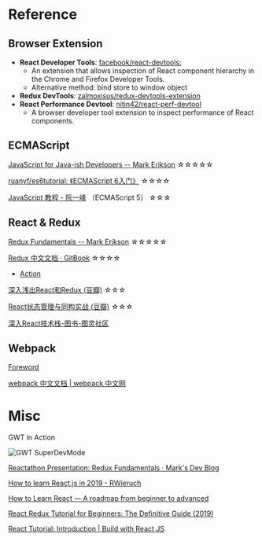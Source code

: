 # Reference

<!-- vertical -->

## Browser Extension

* **React Developer Tools**: [facebook/react-devtools: ](https://github.com/facebook/react-devtools "")
    - An extension that allows inspection of React component hierarchy in the Chrome and Firefox Developer Tools.
    - Alternative method: bind store to window object
* **Redux DevTools**: [zalmoxisus/redux-devtools-extension](https://github.com/zalmoxisus/redux-devtools-extension "")
* **React Performance Devtool**: [nitin42/react-perf-devtool](https://github.com/nitin42/react-perf-devtool "")
    - A browser developer tool extension to inspect performance of React components.

<!-- vertical -->

## ECMAScript

[JavaScript for Java-ish Developers -- Mark Erikson](https://blog.isquaredsoftware.com/presentations/2019-05-js-for-java-devs/#/ "") ☆☆☆☆☆

[ruanyf/es6tutorial: 《ECMAScript 6入门》](https://github.com/ruanyf/es6tutorial "") ☆☆☆☆

[JavaScript 教程 - 阮一峰](https://wangdoc.com/javascript/ "") （ECMAScript 5） ☆☆☆

<!-- vertical -->

## React & Redux

[Redux Fundamentals -- Mark Erikson](https://blog.isquaredsoftware.com/presentations/2018-03-redux-fundamentals/#/ "") ☆☆☆☆☆

[Redux 中文文档 · GitBook](http://cn.redux.js.org/index.html "") ☆☆☆☆
* [Action](http://cn.redux.js.org/docs/basics/Actions.html "")

[深入浅出React和Redux (豆瓣)](https://book.douban.com/subject/27033213/ "") ☆☆☆

[React状态管理与同构实战 (豆瓣)](https://book.douban.com/subject/30290509/ "") ☆☆☆

[深入React技术栈-图书-图灵社区](http://www.ituring.com.cn/book/1898 "")


<!-- vertical -->

## Webpack

[Foreword](https://survivejs.com/webpack/foreword/ "")

[webpack 中文文档 | webpack 中文网](https://www.webpackjs.com/ "")

<!-- vertical -->

# Misc

GWT in Action

![GWT SuperDevMode](http://www.gwtproject.org/doc/latest/images/DevModeTypical.jpg )

[Reactathon Presentation: Redux Fundamentals ·  Mark's Dev Blog  ](https://blog.isquaredsoftware.com/2018/03/presentation-reactathon-redux-fundamentals/ "")

[  How to learn React.js in 2019 - RWieruch  ](https://www.robinwieruch.de/learn-react-js/ "")

[How to Learn React — A roadmap from beginner to advanced](https://www.freecodecamp.org/news/learning-react-roadmap-from-scratch-to-advanced-bff7735531b6/ "")

[React Redux Tutorial for Beginners: The Definitive Guide (2019)](https://www.valentinog.com/blog/redux/ "")

[React Tutorial: Introduction | Build with React JS](http://buildwithreact.com/tutorial "")